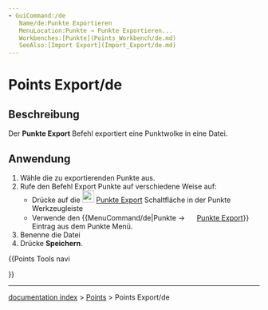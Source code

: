 ```yaml
---
- GuiCommand:/de
   Name/de:Punkte Exportieren
   MenuLocation:Punkte → Punkte Exportieren...
   Workbenches:[Punkte](Points_Workbench/de.md)
   SeeAlso:[Import Export](Import_Export/de.md)
---
```


# Points Export/de

## Beschreibung

Der **Punkte Export** Befehl exportiert eine Punktwolke in eine Datei.

## Anwendung

1.  Wähle die zu exportierenden Punkte aus.
2.  Rufe den Befehl Export Punkte auf verschiedene Weise auf:
    -   Drücke auf die <img alt="" src=images/Points_Export.svg  style="width:24px;"> [Punkte Export](Points_Export/de.md) Schaltfläche in der Punkte Werkzeugleiste
    -   Verwende den {{MenuCommand/de|Punkte → <img src="images/Points_Export.svg" width=16px> [Punkte Export](Points_Export/de.md)}} Eintrag aus dem Punkte Menü.
3.  Benenne die Datei
4.  Drücke **Speichern**.





{{Points Tools navi

}}

---
[documentation index](../README.md) > [Points](Points_Workbench.md) > Points Export/de

